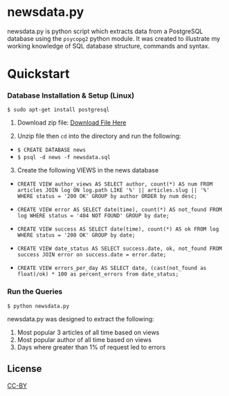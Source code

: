 # newsdata.py

newsdata.py is  python script which extracts data from a PostgreSQL database using the `psycopg2` python module. It was created to illustrate my working knowledge of SQL database structure, commands and syntax.

# Quickstart

### Database Installation & Setup (Linux)

`$ sudo apt-get install postgresql`

1. Download zip file: [Download File Here](https://d17h27t6h515a5.cloudfront.net/topher/2016/August/57b5f748_newsdata/newsdata.zip)

2. Unzip file then `cd` into the directory and run the following:

 * `$ CREATE DATABASE news`
 * `$ psql -d news -f newsdata.sql`


3. Create the following VIEWS in the news database

  * `CREATE VIEW author_views AS SELECT author, count(*) AS num FROM articles JOIN log ON log.path LIKE '%' || articles.slug || '%' WHERE status = '200 OK' GROUP by author ORDER by num desc;`

  * `CREATE VIEW error AS SELECT date(time), count(*) AS not_found FROM log WHERE status = '404 NOT FOUND' GROUP by date; `

  * `CREATE VIEW success AS SELECT date(time), count(*) AS ok FROM log WHERE status = '200 OK' GROUP by date;`

  * `CREATE VIEW date_status AS SELECT success.date, ok, not_found FROM success JOIN error on success.date = error.date;`

  * `CREATE VIEW errors_per_day AS SELECT date, (cast(not_found as float)/ok) * 100 as percent_errors from date_status;`


### Run the Queries
`$ python newsdata.py`

newsdata.py was designed to extract the following:

1. Most popular 3 articles of all time based on views
2. Most popular author of all time based on views
3. Days where greater than 1% of request led to errors

## License

[CC-BY](https://creativecommons.org/licenses/by/3.0/)
